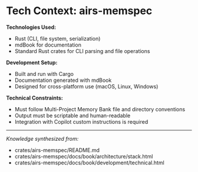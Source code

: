 # Tech Context: airs-memspec

**Technologies Used:**
- Rust (CLI, file system, serialization)
- mdBook for documentation
- Standard Rust crates for CLI parsing and file operations

**Development Setup:**
- Built and run with Cargo
- Documentation generated with mdBook
- Designed for cross-platform use (macOS, Linux, Windows)

**Technical Constraints:**
- Must follow Multi-Project Memory Bank file and directory conventions
- Output must be scriptable and human-readable
- Integration with Copilot custom instructions is required

---

*Knowledge synthesized from:*
- crates/airs-memspec/README.md
- crates/airs-memspec/docs/book/architecture/stack.html
- crates/airs-memspec/docs/book/development/technical.html

